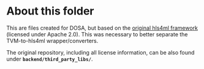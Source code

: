 # About this folder

This are files created for DOSA, but based on the [original hls4ml framework](https://github.com/fastmachinelearning/hls4ml) (licensed under Apache 2.0).
This was necessary to better separate the TVM-to-hls4ml wrapper/converters.

The original repository, including all license information, can be also found under **`backend/third_party_libs/`**.




